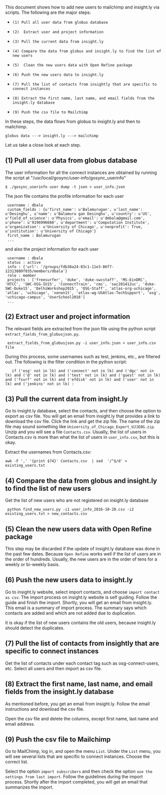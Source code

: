 
This document shows how to add new users to mailchimp and insight.ly via scripts. The following are the major steps:

*     (1) Pull all user data from globus database
*     (2)  Extract user and project information
*     (3) Pull the current data from insight.ly
*     (4) Compare the data from globus and insight.ly to find the list of new users
*     (5)  Clean the new users data with Open Refine package
*     (6) Push the new users data to insight.ly
*     (7) Pull the list of contacts from insightly that are specific to connect instances 
*     (8) Extract the first name, last name, and email fields from the insight.ly database
*     (9) Push the csv file to Mailchimp


In these steps, the data flows from globus to insight.ly and then to mailchimp. 

    globus data ---> insight.ly ---> mailchimp

Let us take a close look at each step. 

## (1) Pull all user data from globus database


The user information for all the connect instances are obtained by running the script at "/usr/local/gosync/user-info/gosync_userinfo"

    $ ./gosync_userinfo user dump -t json > user_info.json

The json file contains the profile information for each user 

     username : dbala
     custom_fields : {u'first_name': u'Balamurugan', u'last_name': u'Desinghu', u'name': u'Balamuru gan Desinghu', u'country': u'US', u'field_of_science': u'Physics', u'email': u'dmbala@gmail.com', u'phone': u'9196996660', u'department': u'Computation Institute', u'organization': u'University of Chicago', u'nonprofit': True, u'institution': u'University of Chicago'}
     first_name : Balamurugan
     ...

and also the project information for each user

     username : dbala
     status : active
     info : {'url': '/groups/fdb38a24-03c1-11e3-86f7-12313809f035/members/dbala'}
     role : member
     projects : ['freesurfer', 'duke', 'duke-swcstaff', 'MS-EinDRC', 'HTCC', 'SWC-OSG-IU15', 'ConnectTrain', 'cms', 'swc201412uc', 'duke-SWC-Duke15', 'DelhiWorkshop2015', 'OSG-Staff', 'atlas-org-uchicago', 'atlas', 'uchicago', 'xenon1t', 'atlas-wg-USAtlas-TechSupport', 'osg', 'uchicago-campus', 'UserSchool2016']
     ...
    

## (2)  Extract user and project information

The relevant fields are extracted from the json file using the python script `extract_fields_from_globusjson.py`.

     extract_fields_from_globusjson.py -i user_info.json > user_info.csv file

During this process, some usernames such as test, jenkins, etc., are filtered out. The following is the filter condition in the python script:

       if ('osg' not in lk) and ('connect' not in lk) and ('dgc' not in lk) and ('@' not in lk) and ('test' not in lk) and ('guest' not in lk) and ('fsurf' not in lk) and ('efdisk' not in lk) and ('user' not in lk) and ('jenkins' not in lk) :


## (3) Pull the current data from insight.ly

Go to insight.ly database, select the contacts, and then choose the option to export as csv file. You will get an email from insight.ly that provides a link to download the csv file. Click the link and get the zip file. The name of the zip file may sound something like `University_of_Chicago_Export_UJJE0G.zip`. Unzip and you will see a file `Contacts.csv`. Usually, the list of users in Contacts.csv is more than what the list of users in `user_info.csv`, but this is okay. 

Extract the usernames from Contacts.csv:

    awk -F ',' '{print $74}' Contacts.csv  | sed  '/^$/d' > existing_users.txt


## (4) Compare the data from globus and insight.ly to find the list of new users

Get the list of new users who are not registered on insight.ly database

     python find_new_users.py -i1 user_info_2016-10-20.csv -i2 existing_users.txt > new_contacts.csv


## (5)  Clean the new users data with Open Refine package

This step may be discarded if the update of insight.ly database was done in the past few dates. Because `Open Refine` works well if the list of users are in the order of hundreds.  Usually, the new users are in the order of tens for a weekly or bi-weekly basis. 

## (6) Push the new users data to insight.ly

Go to insight.ly website, select import contacts, and choose `import contact as csv`. The import process on insight.ly website is self guiding. Follow the guide and finish the import. Shortly, you will 
get an email from insight.ly. This email is a summary of import process. The summary says which contacts are added and which are not added due to duplication. 

It is okay if the list of new users contains the old users, because insight.ly should detect the duplicates.

## (7) Pull the list of contacts from insightly that are specific to connect instances 

Get the list of contacts under each contact tag such as osg-connect-users, etc. Select all users 
and then import as csv file. 

## (8) Extract the first name, last name, and email fields from the insight.ly database

As mentioned before, you get an email from insight.ly. Follow the email instructions and download the csv file. 

Open the csv file and delete the columns, except first name, last name and email address. 

## (9) Push the csv file to Mailchimp

Go to MailChimp, log in, and open the menu `List`. Under the `List` menu, you will see several lists that are specific to connect instances. Choose the correct list. 

Select the option `import subscribers` and then check the option `use the settings from last import`. 
Follow the guidelines during the import process. Shortly after the import completed, you will get an email that summarizes the import. 


